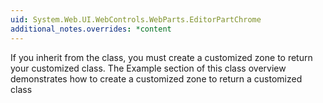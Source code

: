 ```yaml
---
uid: System.Web.UI.WebControls.WebParts.EditorPartChrome
additional_notes.overrides: *content
---
```


<p>If you inherit from the <xref href="System.Web.UI.WebControls.WebParts.EditorPartChrome"></xref> class, you must create a customized <xref href="System.Web.UI.WebControls.WebParts.EditorZone"></xref> zone to return your customized <xref href="System.Web.UI.WebControls.WebParts.EditorPartChrome"></xref> class. The Example section of this class overview demonstrates how to create a customized <xref href="System.Web.UI.WebControls.WebParts.EditorZone"></xref> zone to return a customized <xref href="System.Web.UI.WebControls.WebParts.EditorPartChrome"></xref> class</p>


